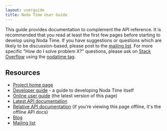 ```yaml
---
layout: userguide
title: Noda Time User Guide
---
```


This guide provides documentation to complement the API reference.
It is recommended that you read at least the first few pages before
starting to develop using Noda Time. If you have suggestions or
questions which are likely to be discussion-based, please post to
the [mailing list][2]. For more specific "How do I solve problem X?"
questions, please ask on [Stack Overflow][so] using the [nodatime tag][so-tag].

Resources
---------

- [Project home page][home]
- [Developer guide][] - a guide to developing Noda Time itself
- [Online user guide][4] (the latest version of this page)
- [Latest API documentation][5]
- [Relative API documentation][6] (if you're viewing this page
offline, it's the offline API docs)
- [Blog][1]
- [Mailing list][2]

[1]: http://noda-time.blogspot.com
[2]: http://groups.google.com/group/noda-time
[home]: http://noda-time.googlecode.com
[4]: http://noda-time.googlecode.com/hg/docs/userguide/index.html
[5]: http://noda-time.googlecode.com/hg/docs/api/Index.html
[6]: ../api/Index.html
[Developer guide]: ../developer/index.html
[so]: http://stackoverflow.com
[so-tag]: http://stackoverflow.com/questions/tagged/nodatime
